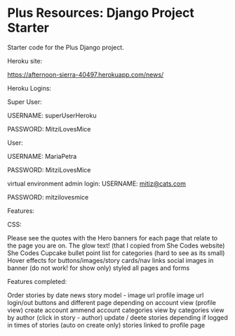 # Plus Resources: Django Project Starter

Starter code for the Plus Django project.

Heroku site:

https://afternoon-sierra-40497.herokuapp.com/news/

Heroku Logins:

Super User:

USERNAME:
superUserHeroku

PASSWORD:
MitziLovesMice

User:

USERNAME:
MariaPetra

PASSWORD:
MitziLovesMice


virtual environment admin login:
USERNAME:
mitiz@cats.com

PASSWORD:
mitzilovesmice

Features:

CSS:

Please see the quotes with the Hero banners for each page that relate to the page you are on.
The glow text! (that I copied from She Codes website)
She Codes Cupcake bullet point list for categories (hard to see as its small)
Hover effects for buttons/images/story cards/nav links
social images in banner (do not work! for show only)
styled all pages and forms

Features completed:

Order stories by date
news story model - image url
profile image url
login/out buttons and different page depending on
account view (profile view)
create account
ammend account
categories
view by categories
view by author (click in story - author)
update / deete stories depending if logged in
times of stories (auto on create only)
stories linked to profile page
